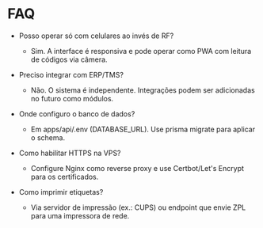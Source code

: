 # FAQ

- Posso operar só com celulares ao invés de RF?
  - Sim. A interface é responsiva e pode operar como PWA com leitura de códigos via câmera.

- Preciso integrar com ERP/TMS?
  - Não. O sistema é independente. Integrações podem ser adicionadas no futuro como módulos.

- Onde configuro o banco de dados?
  - Em apps/api/.env (DATABASE_URL). Use prisma migrate para aplicar o schema.

- Como habilitar HTTPS na VPS?
  - Configure Nginx como reverse proxy e use Certbot/Let's Encrypt para os certificados.

- Como imprimir etiquetas?
  - Via servidor de impressão (ex.: CUPS) ou endpoint que envie ZPL para uma impressora de rede.
